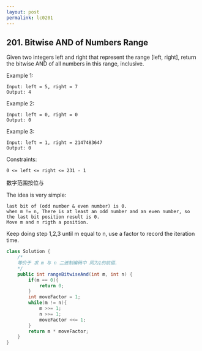 ```yaml
---
layout: post
permalink: lc0201 
---
```


## 201. Bitwise AND of Numbers Range

Given two integers left and right that represent the range [left, right], return the bitwise AND of all numbers in this range, inclusive.

Example 1:

    Input: left = 5, right = 7
    Output: 4

Example 2:

    Input: left = 0, right = 0
    Output: 0

Example 3:

    Input: left = 1, right = 2147483647
    Output: 0
 

Constraints:

    0 <= left <= right <= 231 - 1
    
数字范围按位与

The idea is very simple:

    last bit of (odd number & even number) is 0.
    when m != n, There is at least an odd number and an even number, so the last bit position result is 0.
    Move m and n rigth a position.

Keep doing step 1,2,3 until m equal to n, use a factor to record the iteration time.
```java
class Solution {
    /*
    等价于 求 m 与 n 二进制编码中 同为1的前缀.
    */
    public int rangeBitwiseAnd(int m, int n) {
        if(m == 0){
            return 0;
        }
        int moveFactor = 1;
        while(m != n){
            m >>= 1;
            n >>= 1;
            moveFactor <<= 1;
        }
        return m * moveFactor;
    }
}
```